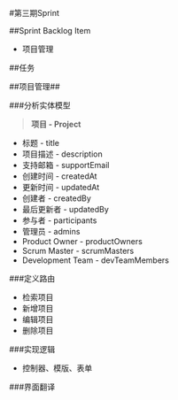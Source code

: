 #第三期Sprint


##Sprint Backlog Item

 * 项目管理

##任务

##项目管理##

###分析实体模型

>  **项目 - Project**

 * 标题 - title
 * 项目描述 - description
 * 支持邮箱 - supportEmail
 * 创建时间 - createdAt
 * 更新时间 - updatedAt
 * 创建者 - createdBy
 * 最后更新者 - updatedBy
 * 参与者 - participants
 * 管理员 - admins
 * Product Owner - productOwners
 * Scrum Master - scrumMasters
 * Development Team - devTeamMembers
 
###定义路由
 
 * 检索项目
 * 新增项目
 * 编辑项目
 * 删除项目
 
###实现逻辑

 * 控制器、模版、表单
 
###界面翻译
 


 
 
